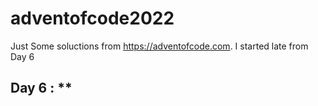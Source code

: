 # adventofcode2022
Just Some soluctions from https://adventofcode.com.
I started late from Day 6 
## Day 6 : **
